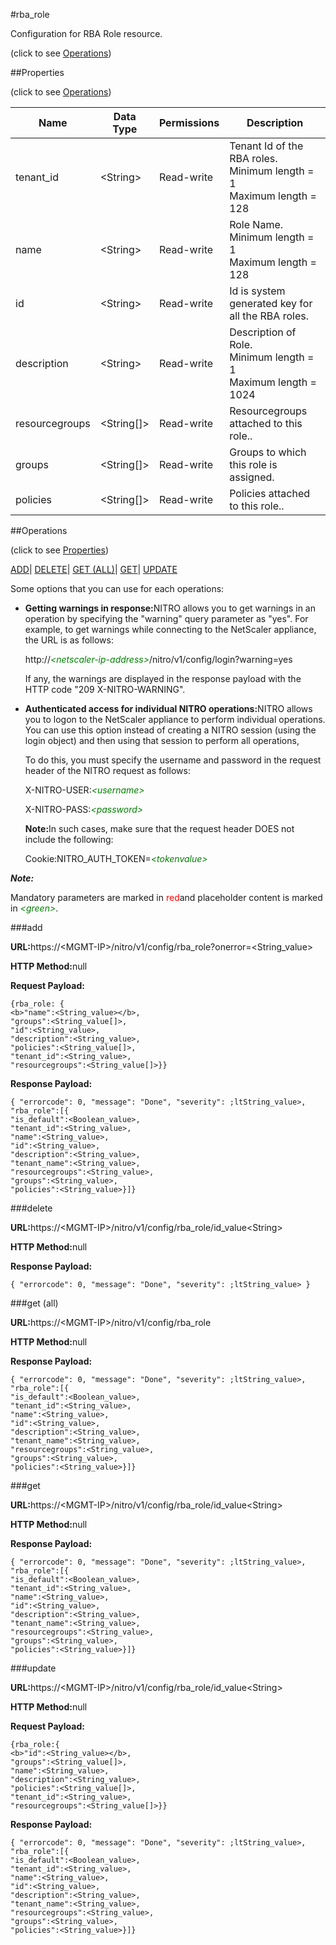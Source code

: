 #rba_role



Configuration for RBA Role resource.

<span>(click to see [Operations](#operations))</span>



##Properties 

<span>(click to see [Operations](#operations))</span>





<table><thead><tr><th>Name</th><th>Data Type</th><th>Permissions</th><th>Description</th></tr></thead><tbody><tr><td>tenant_id</td><td>&lt;String></td><td>Read-write</td><td>Tenant Id of the RBA roles.<br>Minimum length = 1<br>Maximum length = 128</td></tr><tr><td>name</td><td>&lt;String></td><td>Read-write</td><td>Role Name.<br>Minimum length = 1<br>Maximum length = 128</td></tr><tr><td>id</td><td>&lt;String></td><td>Read-write</td><td>Id is system generated key for all the RBA roles.</td></tr><tr><td>description</td><td>&lt;String></td><td>Read-write</td><td>Description of Role.<br>Minimum length = 1<br>Maximum length = 1024</td></tr><tr><td>resourcegroups</td><td>&lt;String[]></td><td>Read-write</td><td>Resourcegroups attached to this role..</td></tr><tr><td>groups</td><td>&lt;String[]></td><td>Read-write</td><td>Groups to which this role is assigned.</td></tr><tr><td>policies</td><td>&lt;String[]></td><td>Read-write</td><td>Policies attached to this role..</td></tr></tbody></table>

##Operations 

<span>(click to see [Properties](#properties))</span>





[ADD](#all)| [DELETE](#delete)| [GET (ALL)](#get-all)| [GET](#get)| [UPDATE](#update)





Some options that you can use for each operations:

<ul><li><p><b>Getting warnings in response:</b>NITRO allows you to get warnings in an operation by specifying the "warning" query parameter as "yes". For example, to get warnings while connecting to the NetScaler appliance, the URL is as follows:</p><p>http://<span style="color:green;font-style:italic;">&lt;netscaler-ip-address&gt;</span>/nitro/v1/config/login?warning=yes</p><p>If any, the warnings are displayed in the response payload with the HTTP code "209 X-NITRO-WARNING".</p></li><li><p><b>Authenticated access for individual NITRO operations:</b>NITRO allows you to logon to the NetScaler appliance to perform individual operations. You can use this option instead of creating a NITRO session (using the login object) and then using that session to perform all operations,</p><p>To do this, you must specify the username and password in the request header of the NITRO request as follows:</p><p>X-NITRO-USER:<span style="color:green;font-style:italic;">&lt;username&gt;</span></p><p>X-NITRO-PASS:<span style="color:green;font-style:italic;">&lt;password&gt;</span></p><p><b>Note:</b>In such cases, make sure that the request header DOES not include the following:</p><p>Cookie:NITRO_AUTH_TOKEN=<span style="color:green;font-style:italic;">&lt;tokenvalue&gt;</span></p></li></ul>







***Note:*** 

Mandatory parameters are marked in <span style="color:#FF0000;">red</span>and placeholder content is marked in <span style="color:green;font-style:italic">&lt;green&gt;</span>.



###add







<b>URL:</b>https://&lt;MGMT-IP&gt;/nitro/v1/config/rba_role?onerror=&lt;String_value&gt;

<b>HTTP Method:</b>null

<b>Request Payload: </b>
```
{rba_role: {
<b>"name":<String_value></b>,
"groups":<String_value[]>,
"id":<String_value>,
"description":<String_value>,
"policies":<String_value[]>,
"tenant_id":<String_value>,
"resourcegroups":<String_value[]>}}
```

<b>Response Payload: </b>
```
{ "errorcode": 0, "message": "Done", "severity": ;ltString_value>, "rba_role":[{
"is_default":<Boolean_value>,
"tenant_id":<String_value>,
"name":<String_value>,
"id":<String_value>,
"description":<String_value>,
"tenant_name":<String_value>,
"resourcegroups":<String_value>,
"groups":<String_value>,
"policies":<String_value>}]}
```







###delete







<b>URL:</b>https://&lt;MGMT-IP&gt;/nitro/v1/config/rba_role/id_value&lt;String&gt;

<b>HTTP Method:</b>null

<b>Response Payload: </b>
```
{ "errorcode": 0, "message": "Done", "severity": ;ltString_value> }
```







###get (all)







<b>URL:</b>https://&lt;MGMT-IP&gt;/nitro/v1/config/rba_role

<b>HTTP Method:</b>null

<b>Response Payload: </b>
```
{ "errorcode": 0, "message": "Done", "severity": ;ltString_value>, "rba_role":[{
"is_default":<Boolean_value>,
"tenant_id":<String_value>,
"name":<String_value>,
"id":<String_value>,
"description":<String_value>,
"tenant_name":<String_value>,
"resourcegroups":<String_value>,
"groups":<String_value>,
"policies":<String_value>}]}
```







###get







<b>URL:</b>https://&lt;MGMT-IP&gt;/nitro/v1/config/rba_role/id_value&lt;String&gt;

<b>HTTP Method:</b>null

<b>Response Payload: </b>
```
{ "errorcode": 0, "message": "Done", "severity": ;ltString_value>, "rba_role":[{
"is_default":<Boolean_value>,
"tenant_id":<String_value>,
"name":<String_value>,
"id":<String_value>,
"description":<String_value>,
"tenant_name":<String_value>,
"resourcegroups":<String_value>,
"groups":<String_value>,
"policies":<String_value>}]}
```







###update







<b>URL:</b>https://&lt;MGMT-IP&gt;/nitro/v1/config/rba_role/id_value&lt;String&gt;

<b>HTTP Method:</b>null

<b>Request Payload: </b>
```
{rba_role:{
<b>"id":<String_value></b>,
"groups":<String_value[]>,
"name":<String_value>,
"description":<String_value>,
"policies":<String_value[]>,
"tenant_id":<String_value>,
"resourcegroups":<String_value[]>}}
```

<b>Response Payload: </b>
```
{ "errorcode": 0, "message": "Done", "severity": ;ltString_value>, "rba_role":[{
"is_default":<Boolean_value>,
"tenant_id":<String_value>,
"name":<String_value>,
"id":<String_value>,
"description":<String_value>,
"tenant_name":<String_value>,
"resourcegroups":<String_value>,
"groups":<String_value>,
"policies":<String_value>}]}
```







